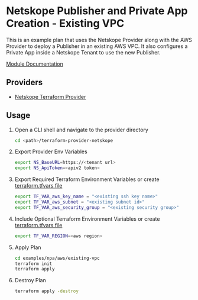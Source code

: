 # Netskope Publisher and Private App Creation - Existing VPC
This is an example plan that uses the Netskope Provider along with the AWS Provider to deploy a Publisher in an existing AWS VPC. It also configures a Private App inside a Netskope Tenant to use the new Publisher.


[Module Documentation](./Module.md)

## Providers

- [Netskope Terraform Provider](https://github.com/netskopeoss/terraform-provider-netskope)

## Usage 
1. Open a CLI shell and navigate to the provider directory
    ```sh
    cd <path>/terraform-provider-netskope
    ```
1. Export Provider Env Variables 
    ```sh 
    export NS_BaseURL=https://<tenant url>
    export NS_ApiToken=<apiv2 token>
    ```
1. Export Required Terraform Environment Variables  or create [terraform.tfvars file](https://www.terraform.io/language/values/variables#variable-definitions-tfvars-files)
    ```sh
    export TF_VAR_aws_key_name = "<existing ssh key name>"
    export TF_VAR_aws_subnet = "<existing subnet id>"
    export TF_VAR_aws_security_group = "<existing security group>"
    ```
1. Include Optional Terraform Environment Variables  or create [terraform.tfvars file](https://www.terraform.io/language/values/variables#variable-definitions-tfvars-files)
    ```sh
    export TF_VAR_REGION=<aws region>
    ```
1. Apply Plan
    ```sh
    cd examples/npa/aws/existing-vpc    
    terraform init
    terraform apply
    ```
1. Destroy Plan
    ```sh
    terraform apply -destroy
    ```
